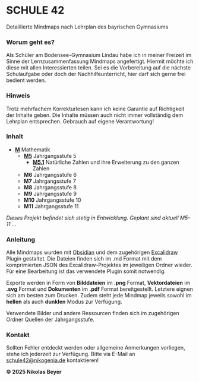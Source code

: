 # SCHULE 42

Detaillierte Mindmaps nach Lehrplan des bayrischen Gymnasiums

### Worum geht es?

Als Schüler am Bodensee-Gymnasium Lindau habe ich in meiner Freizeit
im Sinne der Lernzusammenfassung Mindmaps angefertigt. Hiermit möchte
ich diese mit allen Interessierten teilen. Sei es die Vorbereitung auf
die nächste Schulaufgabe oder doch der Nachhilfeunterricht, hier darf
sich gerne frei bedient werden.

### Hinweis

Trotz mehrfachem Korrekturlesen kann ich keine Garantie auf Richtigkeit der
Inhalte geben. Die Inhalte müssen auch nicht immer vollständig dem Lehrplan
entsprechen. Gebrauch auf eigene Verantwortung!

### Inhalt

- [**M**](</M Mathematik/>) Mathematik
	- [**M5**](</M Mathematik/M5 Jahrgangsstufe 5/>) Jahrgangsstufe 5
		- [**M5.1**](</M Mathematik/M5 Jahrgangsstufe 5/M5.1 Natürliche Zahlen und ihre Erweiterung zu den ganzen Zahlen.pdf>) Natürliche Zahlen und ihre Erweiterung zu den ganzen Zahlen
	- **M6** Jahrgangsstufe 6
	- **M7** Jahrgangsstufe 7
	- **M8** Jahrgangsstufe 8
	- **M9** Jahrgangsstufe 9
	- **M10** Jahrgangsstufe 10
	- **M11** Jahrgangsstufe 11
 
*Dieses Projekt befindet sich stetig in Entwicklung. Geplant sind aktuell M5-11 ...*

### Anleitung

Alle Mindmaps wurden mit [Obsidian](https://obsidian.md/) und dem zugehörigen [Excalidraw](https://excalidraw.com/) Plugin
gestaltet. Die Dateien finden sich im .md Format mit dem komprimierten JSON
des Excalidraw-Projektes im jeweiligen Ordner wieder. Für eine Bearbeitung ist das
verwendete Plugin somit notwendig.

Exporte werden in Form von **Bilddateien** im **.png** Format, **Vektordateien** im
**.svg** Format und **Dokumenten** im **.pdf** Format bereitgestellt. Letztere eignen sich
am besten zum Drucken. Zudem steht jede Mindmap jeweils sowohl im **hellen**
als auch **dunklen** Modus zur Verfügung.

Verwendete Bilder und andere Ressourcen finden sich im zugehörigen Ordner Quellen
der Jahrgangsstufe.

### Kontakt

Sollten Fehler entdeckt werden oder allgemeine Anmerkungen vorliegen, stehe
ich jederzeit zur Verfügung. Bitte via E-Mail an <schule42@nikogenia.de> kontaktieren!

**© 2025 Nikolas Beyer**